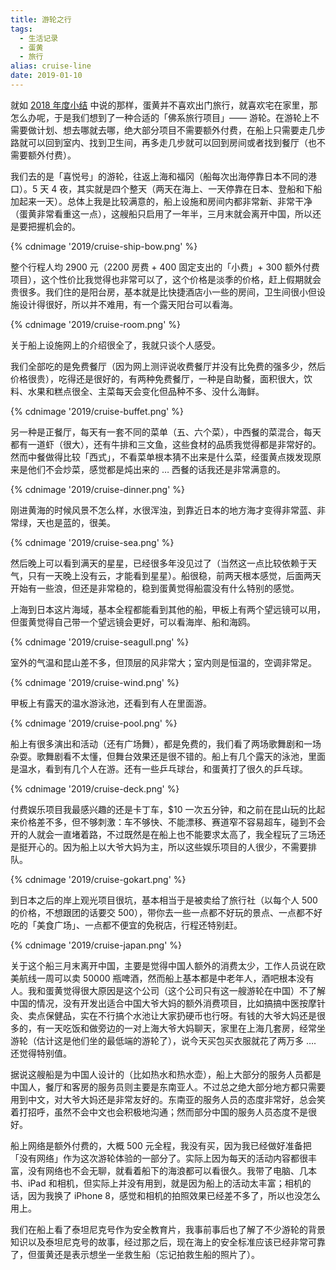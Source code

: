 ```yaml
---
title: 游轮之行
tags:
  - 生活记录
  - 蛋黄
  - 旅行
alias: cruise-line
date: 2019-01-10
---
```


就如 [2018 年度小结](/2018/12/summary-of-2018/) 中说的那样，蛋黄并不喜欢出门旅行，就喜欢宅在家里，那怎么办呢，于是我们想到了一种合适的「佛系旅行项目」—— 游轮。在游轮上不需要做计划、想去哪就去哪，绝大部分项目不需要额外付费，在船上只需要走几步路就可以回到室内、找到卫生间，再多走几步就可以回到房间或者找到餐厅（也不需要额外付费）。

我们去的是「喜悦号」的游轮，往返上海和福冈（船每次出海停靠日本不同的港口）。5 天 4 夜，其实就是四个整天（两天在海上、一天停靠在日本、登船和下船加起来一天）。总体上我是比较满意的，船上设施和房间内都非常新、非常干净（蛋黄非常看重这一点），这艘船只启用了一年半，三月末就会离开中国，所以还是要把握机会的。

{% cdnimage '2019/cruise-ship-bow.png' %}

整个行程人均 2900 元（2200 房费 + 400 固定支出的「小费」+ 300 额外付费项目），这个性价比我觉得也非常可以了，这个价格是淡季的价格，赶上假期就会贵很多。我们住的是阳台房，基本就是比快捷酒店小一些的房间，卫生间很小但设施设计得很好，所以并不难用，有一个露天阳台可以看海。

{% cdnimage '2019/cruise-room.png' %}

关于船上设施网上的介绍很全了，我就只谈个人感受。

我们全部吃的是免费餐厅（因为网上测评说收费餐厅并没有比免费的强多少，然后价格很贵），吃得还是很好的，有两种免费餐厅，一种是自助餐，面积很大，饮料、水果和糕点很全、主菜每天会变化但品种不多、没什么海鲜。

{% cdnimage '2019/cruise-buffet.png' %}

另一种是正餐厅，每天有一套不同的菜单（五、六个菜），中西餐的菜混合，每天都有一道虾（很大），还有牛排和三文鱼，这些食材的品质我觉得都是非常好的。然而中餐做得比较「西式」，不看菜单根本猜不出来是什么菜，经蛋黄点拨发现原来是他们不会炒菜，感觉都是炖出来的 … 西餐的话我还是非常满意的。

{% cdnimage '2019/cruise-dinner.png' %}

刚进黄海的时候风景不怎么样，水很浑浊，到靠近日本的地方海才变得非常蓝、非常绿，天也是蓝的，很美。

{% cdnimage '2019/cruise-sea.png' %}

然后晚上可以看到满天的星星，已经很多年没见过了（当然这一点比较依赖于天气，只有一天晚上没有云，才能看到星星）。船很稳，前两天根本感觉，后面两天开始有一些浪，但还是非常稳的，稳到蛋黄觉得船震没有什么特别的感觉。

上海到日本这片海域，基本全程都能看到其他的船，甲板上有两个望远镜可以用，但蛋黄觉得自己带一个望远镜会更好，可以看海岸、船和海鸥。

{% cdnimage '2019/cruise-seagull.png' %}

室外的气温和昆山差不多，但顶层的风非常大；室内则是恒温的，空调非常足。

{% cdnimage '2019/cruise-wind.png' %}

甲板上有露天的温水游泳池，还看到有人在里面游。

{% cdnimage '2019/cruise-pool.png' %}

船上有很多演出和活动（还有广场舞），都是免费的，我们看了两场歌舞剧和一场杂耍。歌舞剧看不太懂，但舞台效果还是很不错的。船上有几个露天的泳池，里面是温水，看到有几个人在游。还有一些乒乓球台，和蛋黄打了很久的乒乓球。

{% cdnimage '2019/cruise-deck.png' %}

付费娱乐项目我最感兴趣的还是卡丁车，$10 一次五分钟，和之前在昆山玩的比起来价格差不多，但不够刺激：车不够快、不能漂移、赛道窄不容易超车，碰到不会开的人就会一直堵着路，不过既然是在船上也不能要求太高了，我全程玩了三场还是挺开心的。因为船上以大爷大妈为主，所以这些娱乐项目的人很少，不需要排队。

{% cdnimage '2019/cruise-gokart.png' %}

到日本之后的岸上观光项目很坑，基本相当于是被卖给了旅行社（以每个人 500 的价格，不想跟团的话要交 500），带你去一些一点都不好玩的景点、一点都不好吃的「美食广场」、一点都不便宜的免税店，行程还特别赶。

{% cdnimage '2019/cruise-japan.png' %}

关于这个船三月末离开中国，主要是觉得中国人额外的消费太少，工作人员说在欧美航线一周可以卖 50000 瓶啤酒，然而船上基本都是中老年人，酒吧根本没有人。我和蛋黄觉得很大原因是这个公司（这个公司只有这一艘游轮在中国）不了解中国的情况，没有开发出适合中国大爷大妈的额外消费项目，比如搞搞中医按摩针灸、卖点保健品，实在不行搞个水池让大家扔硬币也行呀。有钱的大爷大妈还是很多的，有一天吃饭和做旁边的一对上海大爷大妈聊天，家里在上海几套房，经常坐游轮（估计这是他们坐的最低端的游轮了），说今天买包买衣服就花了两万多 …. 还觉得特别值。

据说这艘船是为中国人设计的（比如热水和热水壶），船上大部分的服务人员都是中国人，餐厅和客房的服务员则主要是东南亚人。不过总之绝大部分地方都只需要用到中文，对大爷大妈还是非常友好的。东南亚的服务人员的态度非常好，总会笑着打招呼，虽然不会中文也会积极地沟通；然而部分中国的服务人员态度不是很好。

船上网络是额外付费的，大概 500 元全程，我没有买，因为我已经做好准备把「没有网络」作为这次游轮体验的一部分了。实际上因为每天的活动内容都很丰富，没有网络也不会无聊，就看着船下的海浪都可以看很久。我带了电脑、几本书、iPad 和相机，但实际上并没有用到，就是因为船上的活动太丰富；相机的话，因为我换了 iPhone 8，感觉和相机的拍照效果已经差不多了，所以也没怎么用上。

我们在船上看了泰坦尼克号作为安全教育片，我事前事后也了解了不少游轮的背景知识以及泰坦尼克号的故事，经过那之后，现在海上的安全标准应该已经非常可靠了，但蛋黄还是表示想坐一坐救生船（忘记拍救生船的照片了）。
